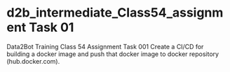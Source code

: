 # d2b_intermediate_Class54_assignment Task 01
Data2Bot Training Class 54 Assignment Task 001
Create a CI/CD for building a docker image and push that docker image to docker repository (hub.docker.com).

